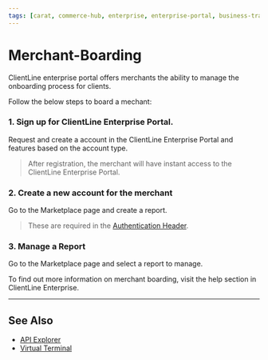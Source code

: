```yaml
---
tags: [carat, commerce-hub, enterprise, enterprise-portal, business-track, virtual-terminal, reporting, settings]
---
```



# Merchant-Boarding

ClientLine enterprise portal offers merchants the ability to manage the onboarding process for clients.

Follow the below steps to board a mechant:

### 1. Sign up for ClientLine Enterprise Portal.

Request and create a account in the ClientLine Enterprise Portal and features based on the account type.

<!-- theme: info -->
> After registration, the merchant will have instant access to the ClientLine Enterprise Portal.

### 2. Create a new account for the merchant

Go to the Marketplace page and create a report.

<!-- theme: info -->
> These are required in the [Authentication Header](?path=docs/Resources/API-Documents/Authentication-Header.md).

### 3. Manage a Report

Go to the Marketplace page and select a report to manage. 


To find out more information on merchant boarding, visit the help section in ClientLine Enterprise.


---


## See Also

- [API Explorer](../api/?type=post&path=/payments/v1/charges)
- [Virtual Terminal](?path=docs/Online-Mobile-Digital/Virtual-Terminal/Virtual-Terminal.md)